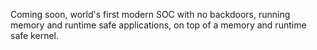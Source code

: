 Coming soon, world's first modern SOC with no backdoors, running memory and runtime safe applications, on top of a memory and runtime safe kernel.
